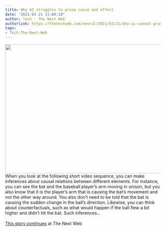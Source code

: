 ```yaml
---
title: Why AI struggles to grasp cause and effect
date: "2021-03-21 11:00:18"
author: Tech - The Next Web
authorlink: https://thenextweb.com/neural/2021/03/21/why-ai-cannot-grasp-cause-effect-syndication/
tags:
- Tech-The-Next-Web
---
```

<img src="https://cdn0.tnwcdn.com/wp-content/blogs.dir/1/files/2021/03/1-copy-42-796x417.jpg" width="796" height="417"><br />When you look at the following short video sequence, you can make inferences about causal relations between different elements. For instance, you can see the bat and the baseball player’s arm moving in unison, but you also know that it is the player’s arm that is causing the bat’s movement and not the other way around. You also don’t need to be told that the bat is causing the sudden change in the ball’s direction. Likewise, you can think about counterfactuals, such as what would happen if the ball flew a bit higher and didn’t hit the bat. Such inferences&#8230; <br><br><a href="https://thenextweb.com/neural/2021/03/21/why-ai-cannot-grasp-cause-effect-syndication/?utm_source=social&#038;utm_medium=feed&#038;utm_campaign=profeed">This story continues</a> at The Next Web